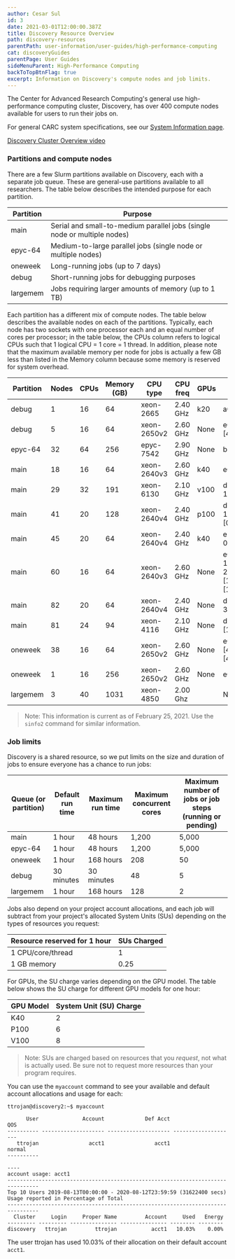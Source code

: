 ```yaml
---
author: Cesar Sul
id: 3
date: 2021-03-01T12:00:00.387Z
title: Discovery Resource Overview
path: discovery-resources
parentPath: user-information/user-guides/high-performance-computing
cat: discoveryGuides
parentPage: User Guides
sideMenuParent: High-Performance Computing
backToTopBtnFlag: true
excerpt: Information on Discovery's compute nodes and job limits.
---
```


The Center for Advanced Research Computing's general use high-performance computing cluster, Discovery, has over 400 compute nodes available for users to run their jobs on.

For general CARC system specifications, see our [System Information page](/user-information/system-information).

<a href="/education-and-outreach/video-learning/discovery-overview" class="markdown-custom-link">Discovery Cluster Overview video</a>

### Partitions and compute nodes

There are a few Slurm partitions available on Discovery, each with a separate job queue. These are general-use partitions available to all researchers. The table below describes the intended purpose for each partition.

| Partition | Purpose |
|---|---|
| main    | Serial and small-to-medium parallel jobs (single node or multiple nodes) |
| epyc-64 | Medium-to-large parallel jobs (single node or multiple nodes) |
| oneweek | Long-running jobs (up to 7 days) |
| debug   | Short-running jobs for debugging purposes |
| largemem   | Jobs requiring larger amounts of memory (up to 1 TB) |

Each partition has a different mix of compute nodes. The table below describes the available nodes on each of the partitions. Typically, each node has two sockets with one processor each and an equal number of cores per processor; in the table below, the CPUs column refers to logical CPUs such that 1 logical CPU = 1 core = 1 thread. In addition, please note that the maximum available memory per node for jobs is actually a few GB less than listed in the Memory column because some memory is reserved for system overhead.

|Partition|Nodes|CPUs|Memory (GB)|CPU type|CPU freq|GPUs|Nodelist|
|---|---|---|---|---|---|---|--|
|debug|1|16|64|xeon-2665|2.40 GHz|k20|a02-26|
|debug|5|16|64|xeon-2650v2|2.60 GHz|None|e01-60,e05-[42,76,78,80]|
|epyc-64|32|64|256|epyc-7542|2.90 GHz|None|b22-[01-32]|
|main|18|16|64|xeon-2640v3|2.60 GHz|k40|e07-[01-16,18],e09-18|
|main|29|32|191|xeon-6130|2.10 GHz|v100|d11-[02-04],d13-[02-11],d14-[03-18]|
|main|41|20|128|xeon-2640v4|2.40 GHz|p100|d23-[10-16],e21-[01-16],e22-[01-16],e23-[01-02]|
|main|45|20|64|xeon-2640v4|2.40 GHz|k40|e16-[01-24],e17-[01-02,04,06-07,09-24]|
|main|60|16|64|xeon-2640v3|2.60 GHz|None|e06-[01-22,24],e10-12,e11-[26-27,29,45,47],e13-[11,26,28-48],e15-[10,12,14,16,18,20,22,24]|
|main|82|20|64|xeon-2640v4|2.40 GHz|None|d17-[03-44],d18-[01-38],d22-[51-52]|
|main|81|24|94|xeon-4116|2.10 GHz|None|d05-[03-15,26-42],d06-[15-29],d11-[09-47]|
|oneweek|38|16|64|xeon-2650v2|2.60 GHz|None|e01-[46,48,52,62,64],e02-[40-72]|
|oneweek|1|16|256|xeon-2650v2|2.60 GHz|None|e01-76|
|largemem|3|40|1031|xeon-4850|2.00 Ghz||None|a16-[02-04]|

> Note: This information is current as of February 25, 2021. Use the `sinfo2` command for similar information.

### Job limits

Discovery is a shared resource, so we put limits on the size and duration of jobs to ensure everyone has a chance to run jobs:

| Queue (or partition) | Default run time | Maximum run time | Maximum concurrent cores | Maximum number of jobs or job steps (running or pending) |
|---|---|---|---|---|
| main     | 1 hour     |  48 hours   | 1,200 | 5,000 |
| epyc-64  | 1 hour     |  48 hours   | 1,200 | 5,000 |
| oneweek  | 1 hour     | 168 hours   | 208   | 50    |
| debug    | 30 minutes | 30  minutes | 48    | 5     |
| largemem | 1 hour     | 168 hours   | 128   | 2     |

Jobs also depend on your project account allocations, and each job will subtract from your project's allocated System Units (SUs) depending on the types of resources you request:

| Resource reserved for 1 hour | SUs Charged |
|---|---|
| 1 CPU/core/thread  | 1    |
| 1 GB memory        | 0.25 |

For GPUs, the SU charge varies depending on the GPU model. The table below shows the SU charge for different GPU models for one hour:

| GPU Model | System Unit (SU) Charge |
|-----------|-------------------------|
| K40       | 2                       |
| P100      | 6                       |
| V100      | 8                       |

> Note: SUs are charged based on resources that you *request*, not what is actually used. Be sure not to request more resources than your program requires.

You can use the `myaccount` command to see your available and default account allocations and usage for each:

```
ttrojan@discovery2:~$ myaccount

      User              Account             Def Acct                  QOS
---------- -------------------- -------------------- --------------------
   ttrojan                acct1                acct1               normal
----------

----
account usage: acct1
--------------------------------------------------------------------------------
Top 10 Users 2019-08-13T00:00:00 - 2020-08-12T23:59:59 (31622400 secs)
Usage reported in Percentage of Total
--------------------------------------------------------------------------------
  Cluster     Login     Proper Name         Account     Used   Energy
--------- --------- --------------- --------------- -------- --------
discovery   ttrojan         ttrojan           acct1   10.03%    0.00%
```

The user ttrojan has used 10.03% of their allocation on their default account `acct1`.
